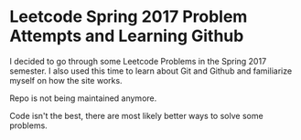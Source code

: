 # Leetcode Spring 2017 Problem Attempts and Learning Github

I decided to go through some Leetcode Problems in the Spring 2017 semester. I also used this time to learn about Git and Github and familiarize myself on how the site works.

Repo is not being maintained anymore.

Code isn't the best, there are most likely better ways to solve some problems.
